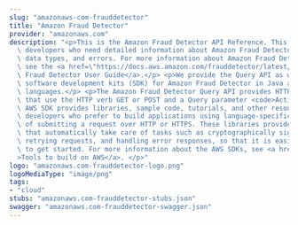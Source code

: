 ```yaml
---
slug: "amazonaws-com-frauddetector"
title: "Amazon Fraud Detector"
provider: "amazonaws.com"
description: "<p>This is the Amazon Fraud Detector API Reference. This guide is for\
  \ developers who need detailed information about Amazon Fraud Detector API actions,\
  \ data types, and errors. For more information about Amazon Fraud Detector features,\
  \ see the <a href=\"https://docs.aws.amazon.com/frauddetector/latest/ug/\">Amazon\
  \ Fraud Detector User Guide</a>.</p> <p>We provide the Query API as well as AWS\
  \ software development kits (SDK) for Amazon Fraud Detector in Java and Python programming\
  \ languages.</p> <p>The Amazon Fraud Detector Query API provides HTTPS requests\
  \ that use the HTTP verb GET or POST and a Query parameter <code>Action</code>.\
  \ AWS SDK provides libraries, sample code, tutorials, and other resources for software\
  \ developers who prefer to build applications using language-specific APIs instead\
  \ of submitting a request over HTTP or HTTPS. These libraries provide basic functions\
  \ that automatically take care of tasks such as cryptographically signing your requests,\
  \ retrying requests, and handling error responses, so that it is easier for you\
  \ to get started. For more information about the AWS SDKs, see <a href=\"https://docs.aws.amazon.com/https:/aws.amazon.com/tools/\"\
  >Tools to build on AWS</a>. </p>"
logo: "amazonaws.com-frauddetector-logo.png"
logoMediaType: "image/png"
tags:
- "cloud"
stubs: "amazonaws.com-frauddetector-stubs.json"
swagger: "amazonaws.com-frauddetector-swagger.json"
---
```

